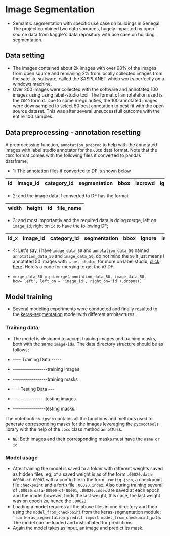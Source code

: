 # Image Segmentation
- Semantic segmentation with specific use case on buildings in Senegal. The project combined two data soources, hugely impacted by open source data from kaggle's data repository with use case on building segmentation. 
## Data setting 
- The images contained about 2k images with over 98% of the images from open source and remianing 2% from locally collected images from the satellite software, called the SASPLANET which works perfectly on a windows machine. 
- Over 200 images were collected with the software and annotated 100 images using using label-studio tool. The format of annotatation used is the `COCO` format. Due to some irregularities, the 100 annotated images were downsampled to select 50 best annotation to best fit with the open source dataset. This was after several unsuccessfull outcome with the entire 100 samples. 
## Data preprocessing - annotation resetting
A preprocessing function, `annotation_preproc` to help with the annotated images with label studio annotator for the `COCO` data format. Note that the `COCO` format comes with the following files if converted to pandas dataframe;

- 1:  The annotation files if converted to DF is shown below

| id | image_id |category_id | segmentation | bbox | iscrowd | ignore | area |
|----|----------|------------|---------------|-----|---------|--------|------|

- 2:  and the image data if converted to DF has the format

|width| height| id | file_name|  
|-----|-------|----|----------|

 - 3:  and most importantly and the required data is doing merge, left on `image_id`, right on `id` to have the following DF;

|id_x	|image_id	|category_id	|segmentation	|bbox	|ignore	|iscrowd	|area|	width	|height	|id_y	|file_name|
|-----|---------|-------------|-------------|-----|-------|---------|----|--------|-------|-----|---------|

- 4:  Let's say, i have `image_data_50` and `annotation_data_50` named `annotation_data_50` and `image_data_50`, do not mind the `50` it just means I annotated 50 images with `label-studio`, for more on label studio, [click here](https://labelstud.io/guide/). Here's a code for merging to get the `#3` DF.

 - `merge_data_50 = pd.merge(annotation_data_50, image_data_50, how='left', left_on = 'image_id', right_on='id').dropna()`

## Model training
- Several modeling experiments were conducted and finally resulted to the [keras-segmentation](https://github.com/divamgupta/image-segmentation-keras) model with different architectures.

### Training data;
- The model is designed to accept training images and training masks, both with the same `image-ids`. The data directory structure should be as follows; 
- ---- Training Data ----- 
- -----------------training images
- -----------------training masks

- ----Testing Data ---
- ----------------testing images
- ----------------testing masks.

The notebook `nb.ipynb` contains all the functions and methods used to generate corresponding masks for the images leveraging the `pycocotools` library with the help of the `coco` class method `annotMask`. 
- `NB`:  Both images and their corresponding masks must have the `name or id`. 

### Model usage
- After training the model is saved to a folder with different weights saved as hidden files, eg, of a saved weight is as of the form `.00020.data-00000-of-00001` with a config file in the form `_config.json`, a checkpoint file `checkpoint` and a forth file `.00020.index`. Also during training several of `.00020.data-00000-of-00001`, `.00020.index` are saved at each epoch and the model however, finds the last weight, this case, the last weight was on epoch `20`, hence the `.00020`.
- Loading a model requires all the above files in one directory and then using the `model_from_checkpoint` from the keras-segmentation module; `from keras_segmentation.predict import model_from_checkpoint_path`. The model can be loaded and instantiated for predictions. 
- Again the  model takes as input, an image and predict its mask. 